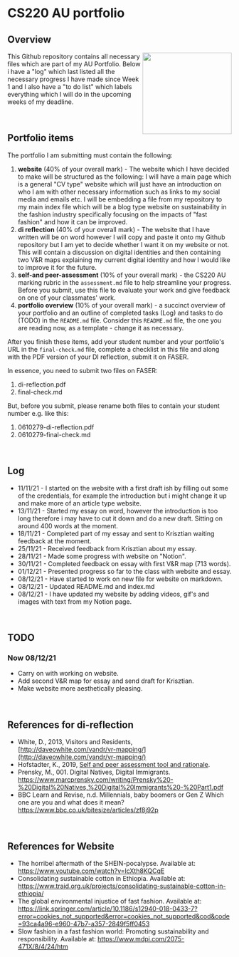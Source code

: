 # CS220 AU portfolio
## Overview
<img align="right" width="200" height="183" src="https://c.tenor.com/R1_2M00JvcIAAAAC/catwalk-runway.gif">This Github repository contains all necessary files which are part of my AU Portfolio. Below i have a "log" which last listed all the necessary progress I have made since Week 1 and I also have a "to do list" which labels everything which I will do in the upcoming weeks of my deadline.

<br>

## Portfolio items
The portfolio I am submitting must contain the following:

1. **website** (40% of your overall mark) - The website which I have decided to make will be structured as the following: I will have a main page which is a general "CV type" website which will just have an introduction on who I am with other necessary information such as links to my social media and emails etc. I will be embedding a file from my repository to my main index file which will be a blog type website on sustainability in the fashion industry specifically focusing on the impacts of "fast fashion" and how it can be improved.
2. **di reflection** (40% of your overall mark) - The website that I have written will be on word however I will copy and paste it onto my Github repository but I am yet to decide whether I want it on my website or not. This will contain a discussion on digital identities and then containing two V&R maps explaining my current digital identity and how I would like to improve it for the future.
3. **self-and peer-assessment** (10% of your overall mark) - the CS220 AU marking rubric in the `assessment.md` file to help streamline your progress. Before you submit, use this file to evaluate your work and give feedback on one of your classmates' work.
4. **portfolio overview** (10% of your overall mark) - a succinct overview of your portfolio and an outline of completed tasks (Log) and tasks to do (TODO) in the `README.md` file. Consider this `README.md` file, the one you are reading now, as a template - change it as necessary.

After you finish these items, add your student number and your portfolio's URL in the `final-check.md` file, complete a checklist in this file and along with the PDF version of your DI reflection, submit it on FASER. 

In essence, you need to submit two files on FASER:

1. di-reflection.pdf
2. final-check.md

But, before you submit, please rename both files to contain your student number e.g. like this:

1. 0610279-di-reflection.pdf
2. 0610279-final-check.md


<br>

## Log
- 11/11/21 - I started on the website with a first draft ish by filling out some of the credentials, for example the introduction but i might change it up and make more of an article type website.
- 13/11/21 - Started my essay on word, however the introduction is too long therefore i may have to cut it down and do a new draft. Sitting on around 400 words at the moment.
- 18/11/21 - Completed part of my essay and sent to Krisztian waiting feedback at the moment.
- 25/11/21 - Received feedback from Krisztian about my essay.
- 28/11/21 - Made some progress with website on "Notion".
- 30/11/21 - Completed feedback on essay with first V&R map (713 words).
- 01/12/21 - Presented progress so far to the class with website and essay.
- 08/12/21 - Have started to work on new file for website on markdown.
- 08/12/21 - Updated README.md and index.md
- 08/12/21 - I have updated my website by adding videos, gif's and images with text from my Notion page.

<br>

## TODO

### Now 08/12/21
- Carry on with working on website.
- Add second V&R map for essay and send draft for Krisztian.
- Make website more aesthetically pleasing.

<br>

## References for di-reflection
- White, D., 2013, Visitors and Residents, [http://daveowhite.com/vandr/vr-mapping/](http://daveowhite.com/vandr/vr-mapping/)
- Hofstadter, K., 2019, [Self and peer assessment tool and rationale](https://khofstadter.com/assets/doc/Hofstadter-2019-self-and-peer-assessment-tool-and-rationale.pdf).
- Prensky, M., 001. Digital Natives, Digital Immigrants. https://www.marcprensky.com/writing/Prensky%20-%20Digital%20Natives,%20Digital%20Immigrants%20-%20Part1.pdf
- BBC Learn and Revise, n.d. Millennials, baby boomers or Gen Z Which one are you and what does it mean? https://www.bbc.co.uk/bitesize/articles/zf8j92p

<br>

## References for Website

- The horribel aftermath of the SHEIN-pocalypse. Available at: https://www.youtube.com/watch?v=lcXth8KQCqE
- Consolidating sustainable cotton in Ethiopia. Available at: https://www.traid.org.uk/projects/consolidating-sustainable-cotton-in-ethiopia/
- The global environmental injustice of fast fashion. Available at: https://link.springer.com/article/10.1186/s12940-018-0433-7?error=cookies_not_supported&error=cookies_not_supported&cod&code=93ca4a96-e960-47b7-a357-2849f5ff0453
- Slow fashion in a fast fashion world: Promoting sustainability and responsibility. Available at: https://www.mdpi.com/2075-471X/8/4/24/htm
